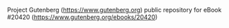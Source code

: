 Project Gutenberg (https://www.gutenberg.org) public repository for eBook #20420 (https://www.gutenberg.org/ebooks/20420)

